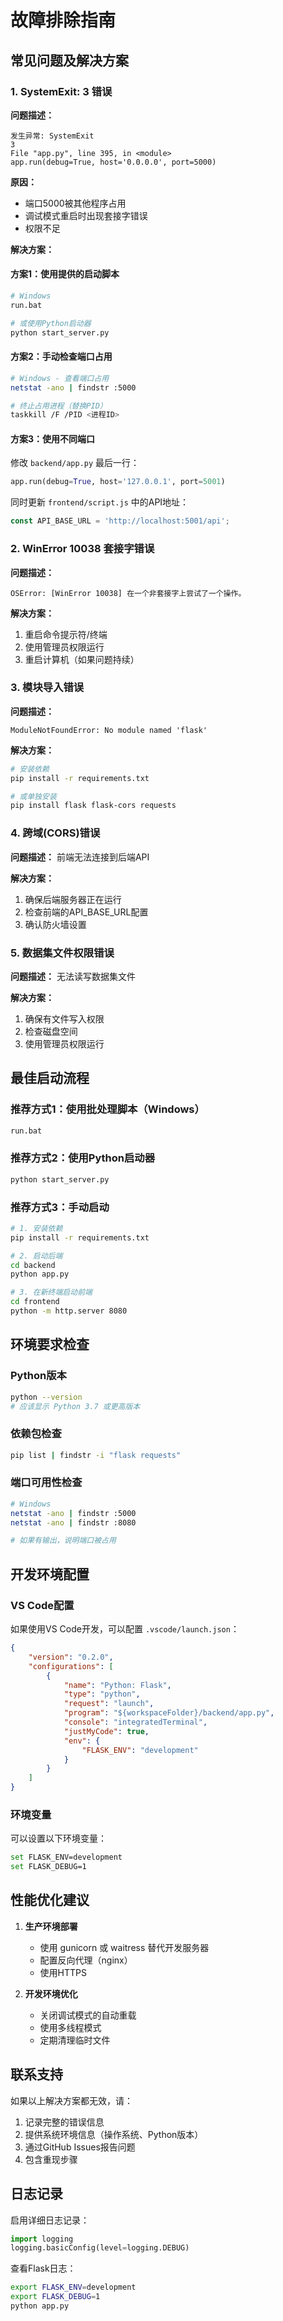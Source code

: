 # 故障排除指南

## 常见问题及解决方案

### 1. SystemExit: 3 错误

**问题描述：**
```
发生异常: SystemExit
3
File "app.py", line 395, in <module>
app.run(debug=True, host='0.0.0.0', port=5000)
```

**原因：**
- 端口5000被其他程序占用
- 调试模式重启时出现套接字错误
- 权限不足

**解决方案：**

#### 方案1：使用提供的启动脚本
```bash
# Windows
run.bat

# 或使用Python启动器
python start_server.py
```

#### 方案2：手动检查端口占用
```bash
# Windows - 查看端口占用
netstat -ano | findstr :5000

# 终止占用进程（替换PID）
taskkill /F /PID <进程ID>
```

#### 方案3：使用不同端口
修改 `backend/app.py` 最后一行：
```python
app.run(debug=True, host='127.0.0.1', port=5001)
```

同时更新 `frontend/script.js` 中的API地址：
```javascript
const API_BASE_URL = 'http://localhost:5001/api';
```

### 2. WinError 10038 套接字错误

**问题描述：**
```
OSError: [WinError 10038] 在一个非套接字上尝试了一个操作。
```

**解决方案：**
1. 重启命令提示符/终端
2. 使用管理员权限运行
3. 重启计算机（如果问题持续）

### 3. 模块导入错误

**问题描述：**
```
ModuleNotFoundError: No module named 'flask'
```

**解决方案：**
```bash
# 安装依赖
pip install -r requirements.txt

# 或单独安装
pip install flask flask-cors requests
```

### 4. 跨域(CORS)错误

**问题描述：**
前端无法连接到后端API

**解决方案：**
1. 确保后端服务器正在运行
2. 检查前端的API_BASE_URL配置
3. 确认防火墙设置

### 5. 数据集文件权限错误

**问题描述：**
无法读写数据集文件

**解决方案：**
1. 确保有文件写入权限
2. 检查磁盘空间
3. 使用管理员权限运行

## 最佳启动流程

### 推荐方式1：使用批处理脚本（Windows）
```bash
run.bat
```

### 推荐方式2：使用Python启动器
```bash
python start_server.py
```

### 推荐方式3：手动启动
```bash
# 1. 安装依赖
pip install -r requirements.txt

# 2. 启动后端
cd backend
python app.py

# 3. 在新终端启动前端
cd frontend
python -m http.server 8080
```

## 环境要求检查

### Python版本
```bash
python --version
# 应该显示 Python 3.7 或更高版本
```

### 依赖包检查
```bash
pip list | findstr -i "flask requests"
```

### 端口可用性检查
```bash
# Windows
netstat -ano | findstr :5000
netstat -ano | findstr :8080

# 如果有输出，说明端口被占用
```

## 开发环境配置

### VS Code配置
如果使用VS Code开发，可以配置 `.vscode/launch.json`：

```json
{
    "version": "0.2.0",
    "configurations": [
        {
            "name": "Python: Flask",
            "type": "python",
            "request": "launch",
            "program": "${workspaceFolder}/backend/app.py",
            "console": "integratedTerminal",
            "justMyCode": true,
            "env": {
                "FLASK_ENV": "development"
            }
        }
    ]
}
```

### 环境变量
可以设置以下环境变量：
```bash
set FLASK_ENV=development
set FLASK_DEBUG=1
```

## 性能优化建议

1. **生产环境部署**
   - 使用 gunicorn 或 waitress 替代开发服务器
   - 配置反向代理（nginx）
   - 使用HTTPS

2. **开发环境优化**
   - 关闭调试模式的自动重载
   - 使用多线程模式
   - 定期清理临时文件

## 联系支持

如果以上解决方案都无效，请：

1. 记录完整的错误信息
2. 提供系统环境信息（操作系统、Python版本）
3. 通过GitHub Issues报告问题
4. 包含重现步骤

## 日志记录

启用详细日志记录：
```python
import logging
logging.basicConfig(level=logging.DEBUG)
```

查看Flask日志：
```bash
export FLASK_ENV=development
export FLASK_DEBUG=1
python app.py
```
